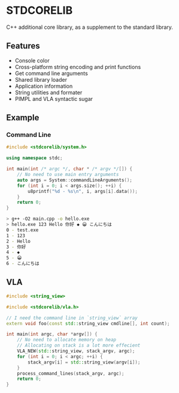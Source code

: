 # STDCORELIB

C++ additional core library, as a supplement to the standard library.

## Features

+ Console color
+ Cross-platform string encoding and print functions
+ Get command line arguments
+ Shared library loader
+ Application information
+ String utilities and formater
+ PIMPL and VLA syntactic sugar

## Example

### Command Line

```cpp
#include <stdcorelib/system.h>

using namespace stdc;

int main(int /* argc */, char * /* argv */[]) {
    // No need to use main entry arguments
    auto args = System::commandLineArguments();
    for (int i = 0; i < args.size(); ++i) {
        u8printf("%d - %s\n", i, args[i].data());
    }
    return 0;
}
```

```sh
> g++ -O2 main.cpp -o hello.exe
> hello.exe 123 Hello 你好 ◆ 😀 こんにちは
0 - test.exe
1 - 123
2 - Hello
3 - 你好
4 - ◆
5 - 😀
6 - こんにちは
```

## VLA

```cpp
#include <string_view>

#include <stdcorelib/vla.h>

// I need the command line in `string_view` array
extern void foo(const std::string_view cmdline[], int count);

int main(int argc, char *argv[]) {
    // No need to allocate memory on heap
    // Allocating on stack is a lot more effecient
    VLA_NEW(std::string_view, stack_argv, argc);
    for (int i = 0; i < argc; ++i) {
        stack_argv[i] = std::string_view(argv[i]);
    }
    process_command_lines(stack_argv, argc);
    return 0;
}
```